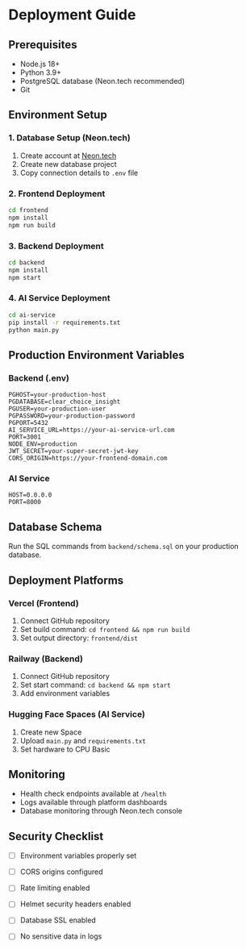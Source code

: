 # Deployment Guide

## Prerequisites
- Node.js 18+
- Python 3.9+
- PostgreSQL database (Neon.tech recommended)
- Git

## Environment Setup

### 1. Database Setup (Neon.tech)
1. Create account at [Neon.tech](https://neon.tech)
2. Create new database project
3. Copy connection details to `.env` file

### 2. Frontend Deployment
```bash
cd frontend
npm install
npm run build
```

### 3. Backend Deployment
```bash
cd backend
npm install
npm start
```

### 4. AI Service Deployment
```bash
cd ai-service
pip install -r requirements.txt
python main.py
```

## Production Environment Variables

### Backend (.env)
```
PGHOST=your-production-host
PGDATABASE=clear_choice_insight
PGUSER=your-production-user
PGPASSWORD=your-production-password
PGPORT=5432
AI_SERVICE_URL=https://your-ai-service-url.com
PORT=3001
NODE_ENV=production
JWT_SECRET=your-super-secret-jwt-key
CORS_ORIGIN=https://your-frontend-domain.com
```

### AI Service
```
HOST=0.0.0.0
PORT=8000
```

## Database Schema
Run the SQL commands from `backend/schema.sql` on your production database.

## Deployment Platforms

### Vercel (Frontend)
1. Connect GitHub repository
2. Set build command: `cd frontend && npm run build`
3. Set output directory: `frontend/dist`

### Railway (Backend)
1. Connect GitHub repository
2. Set start command: `cd backend && npm start`
3. Add environment variables

### Hugging Face Spaces (AI Service)
1. Create new Space
2. Upload `main.py` and `requirements.txt`
3. Set hardware to CPU Basic

## Monitoring
- Health check endpoints available at `/health`
- Logs available through platform dashboards
- Database monitoring through Neon.tech console

## Security Checklist
- [ ] Environment variables properly set
- [ ] CORS origins configured
- [ ] Rate limiting enabled
- [ ] Helmet security headers enabled
- [ ] Database SSL enabled
- [ ] No sensitive data in logs

